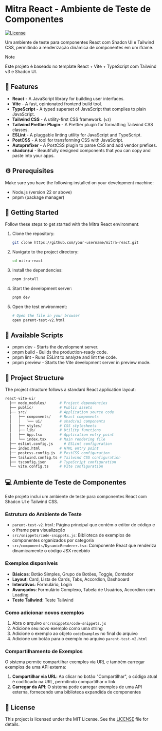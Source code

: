 # Mitra React - Ambiente de Teste de Componentes

[![License](https://img.shields.io/badge/license-MIT-blue.svg)](https://github.com/Dan5py/react-vite-ui/blob/main/LICENSE)

Um ambiente de teste para componentes React com Shadcn UI e Tailwind CSS, permitindo a renderização dinâmica de componentes em um iframe.

> [!NOTE]
> Este projeto é baseado no template React + Vite + TypeScript com Tailwind v3 e Shadcn UI.

## 🎉 Features

- **React** - A JavaScript library for building user interfaces.
- **Vite** - A fast, opinionated frontend build tool.
- **TypeScript** - A typed superset of JavaScript that compiles to plain JavaScript.
- **Tailwind CSS** - A utility-first CSS framework. (`v3`)
- **Tailwind Prettier Plugin** - A Prettier plugin for formatting Tailwind CSS classes.
- **ESLint** - A pluggable linting utility for JavaScript and TypeScript.
- **PostCSS** - A tool for transforming CSS with JavaScript.
- **Autoprefixer** - A PostCSS plugin to parse CSS and add vendor prefixes.
- **shadcn/ui** - Beautifully designed components that you can copy and paste into your apps.

## ⚙️ Prerequisites

Make sure you have the following installed on your development machine:

- Node.js (version 22 or above)
- pnpm (package manager)

## 🚀 Getting Started

Follow these steps to get started with the Mitra React environment:

1. Clone the repository:

   ```bash
   git clone https://github.com/your-username/mitra-react.git
   ```

2. Navigate to the project directory:

   ```bash
   cd mitra-react
   ```

3. Install the dependencies:

   ```bash
   pnpm install
   ```

4. Start the development server:

   ```bash
   pnpm dev
   ```

5. Open the test environment:

   ```bash
   # Open the file in your browser
   open parent-test-v2.html
   ```

## 📜 Available Scripts

- pnpm dev - Starts the development server.
- pnpm build - Builds the production-ready code.
- pnpm lint - Runs ESLint to analyze and lint the code.
- pnpm preview - Starts the Vite development server in preview mode.

## 📂 Project Structure

The project structure follows a standard React application layout:

```python
react-vite-ui/
  ├── node_modules/      # Project dependencies
  ├── public/            # Public assets
  ├── src/               # Application source code
  │   ├── components/    # React components
  │   │   └── ui/        # shadc/ui components
  │   ├── styles/        # CSS stylesheets
  │   ├── lib/           # Utility functions
  │   ├── App.tsx        # Application entry point
  │   └── index.tsx      # Main rendering file
  ├── eslint.config.js     # ESLint configuration
  ├── index.html         # HTML entry point
  ├── postcss.config.js  # PostCSS configuration
  ├── tailwind.config.ts # Tailwind CSS configuration
  ├── tsconfig.json      # TypeScript configuration
  └── vite.config.ts     # Vite configuration
```

## 💻 Ambiente de Teste de Componentes

Este projeto inclui um ambiente de teste para componentes React com Shadcn UI e Tailwind CSS.

### Estrutura do Ambiente de Teste

- `parent-test-v2.html`: Página principal que contém o editor de código e o iframe para visualização
- `src/snippets/code-snippets.js`: Biblioteca de exemplos de componentes organizados por categoria
- `src/components/DynamicRenderer.tsx`: Componente React que renderiza dinamicamente o código JSX recebido

### Exemplos disponíveis

- **Básicos**: Botão Simples, Grupo de Botões, Toggle, Contador
- **Layout**: Card, Lista de Cards, Tabs, Accordion, Dashboard
- **Interativos**: Formulário, Login
- **Avançados**: Formulário Complexo, Tabela de Usuários, Accordion com Loading
- **Teste Tailwind**: Teste Tailwind

### Como adicionar novos exemplos

1. Abra o arquivo `src/snippets/code-snippets.js`
2. Adicione seu novo exemplo como uma string
3. Adicione o exemplo ao objeto `codeExamples` no final do arquivo
4. Adicione um botão para o exemplo no arquivo `parent-test-v2.html`

### Compartilhamento de Exemplos

O sistema permite compartilhar exemplos via URL e também carregar exemplos de uma API externa:

1. **Compartilhar via URL**: Ao clicar no botão "Compartilhar", o código atual é codificado na URL, permitindo compartilhar o link
2. **Carregar da API**: O sistema pode carregar exemplos de uma API externa, fornecendo uma biblioteca expandida de componentes

## 📄 License

This project is licensed under the MIT License. See the [LICENSE](https://choosealicense.com/licenses/mit/) file for details.
